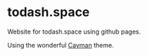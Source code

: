 # todash.space

Website for todash.space using github pages.

Using the wonderful [Cayman](https://github.com/pages-themes/cayman) theme.
